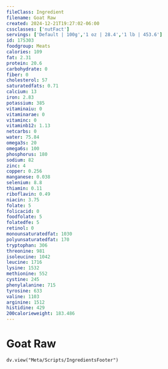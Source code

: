 ```yaml
---
fileClass: Ingredient
filename: Goat Raw
created: 2024-12-21T19:27:02-06:00
cssclasses: ['nutFact']
servings: ['Default | 100g','1 oz | 28.4','1 lb | 453.6']
id: 175303
foodgroup: Meats
calories: 109
fat: 2.31
protein: 20.6
carbohydrate: 0
fiber: 0
cholesterol: 57
saturatedfats: 0.71
calcium: 13
iron: 2.83
potassium: 385
vitaminaiu: 0
vitaminarae: 0
vitaminc: 0
vitaminb12: 1.13
netcarbs: 0
water: 75.84
omega3s: 20
omega6s: 100
phosphorus: 180
sodium: 82
zinc: 4
copper: 0.256
manganese: 0.038
selenium: 8.8
thiamin: 0.11
riboflavin: 0.49
niacin: 3.75
folate: 5
folicacid: 0
foodfolate: 5
folatedfe: 5
retinol: 0
monounsaturatedfat: 1030
polyunsaturatedfat: 170
tryptophan: 306
threonine: 981
isoleucine: 1042
leucine: 1716
lysine: 1532
methionine: 552
cystine: 245
phenylalanine: 715
tyrosine: 633
valine: 1103
arginine: 1512
histidine: 429
200calorieweight: 183.486
---
```


# Goat Raw

```dataviewjs
dv.view("Meta/Scripts/IngredientsFooter")
```